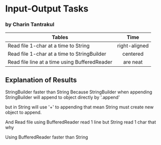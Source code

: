 # Input-Output Tasks
### by Charin Tantrakul

| Tables                                        | Time          |
| --------------------------------------------- |:-------------:|
| Read file 1-char at a time to String          | right-aligned |
| Read file 1-char at a time to StringBuilder   | centered      |
| Read file line at a time using BufferedReader | are neat      |


## Explanation of Results

StringBuilder faster than String Because StringBuilder when appending StringBuilder will append to object directly by '.append'

but in String will use '+' to appending that mean String must create new object to append.

And Read file using BufferedReader read 1 line but String read 1 char that why

Using BufferedReader faster than String
